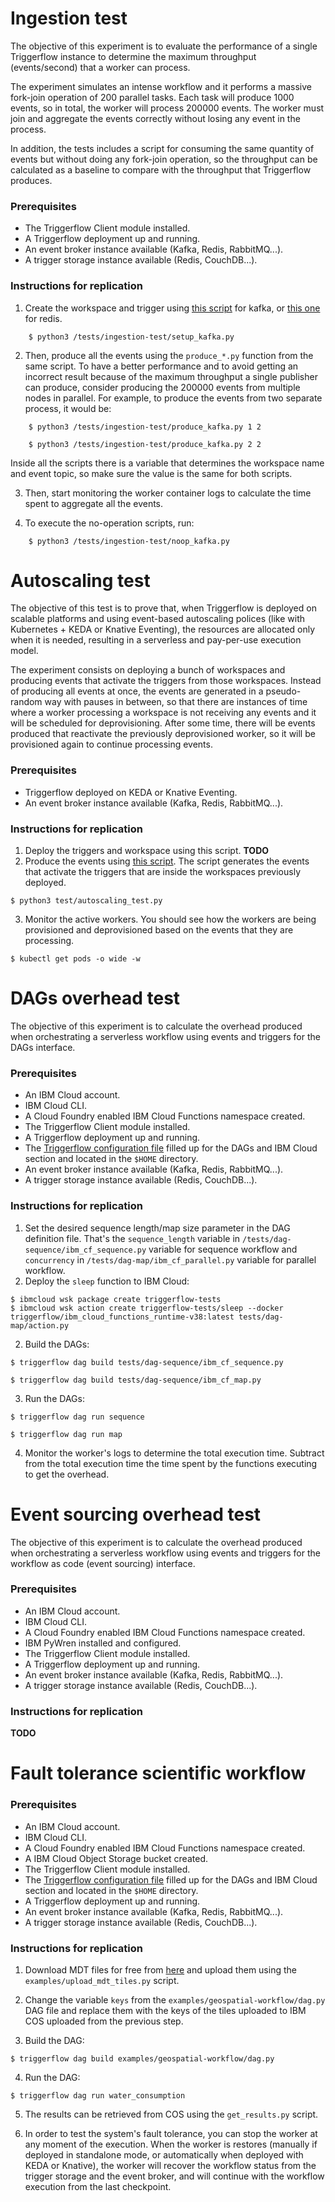 # Ingestion test

The objective of this experiment is to evaluate the performance of a single Triggerflow instance to determine
the maximum throughput (events/second) that a worker can process.

The experiment simulates an intense workflow and it performs a massive fork-join operation of 200 parallel tasks.
Each task will produce 1000 events, so in total, the worker will process 200000 events. The worker must join and
aggregate the events correctly without losing any event in the process.

In addition, the tests includes a script for consuming the same quantity of events but without doing any fork-join
operation, so the throughput can be calculated as a baseline to compare with the throughput that Triggerflow produces.

### Prerequisites

- The Triggerflow Client module installed.
- A Triggerflow deployment up and running.
- An event broker instance available (Kafka, Redis, RabbitMQ...).
- A trigger storage instance available (Redis, CouchDB...).


### Instructions for replication

1. Create the workspace and trigger using [this script](/tests/ingestion-test/setup_kafka.py) for kafka, or
[this one](/tests/ingestion-test/setup_redis.py) for redis.
```
    $ python3 /tests/ingestion-test/setup_kafka.py
```
2. Then, produce all the events using the `produce_*.py` function from the same script. To have a better performance
and to avoid getting an incorrect result because of the maximum throughput a single publisher can produce, consider
producing the 200000 events from multiple nodes in parallel. For example, to produce the events from two separate
process, it would be:
```
    $ python3 /tests/ingestion-test/produce_kafka.py 1 2
```
```
    $ python3 /tests/ingestion-test/produce_kafka.py 2 2
```
Inside all the scripts there is a variable that determines the workspace name and event topic, so make sure the value is
the same for both scripts.

3. Then, start monitoring the worker container logs to calculate the time spent to aggregate all the events.

4. To execute the no-operation scripts, run:
```
    $ python3 /tests/ingestion-test/noop_kafka.py
```

# Autoscaling test

The objective of this test is to prove that, when Triggerflow is deployed on scalable platforms and using event-based
autoscaling polices (like with Kubernetes + KEDA or Knative Eventing), the resources are allocated only when it is
needed, resulting in a serverless and pay-per-use execution model.

The experiment consists on deploying a bunch of workspaces and producing events that activate the triggers from those
workspaces. Instead of producing all events at once, the events are generated in a pseudo-random way with pauses
in between, so that there are instances of time where a worker processing a workspace is not receiving any events and 
it will be scheduled for deprovisioning. After some time, there will be events produced that reactivate the previously
deprovisioned worker, so it will be provisioned again to continue processing events.

### Prerequisites

- Triggerflow deployed on KEDA or Knative Eventing.
- An event broker instance available (Kafka, Redis, RabbitMQ...).

### Instructions for replication

1. Deploy the triggers and workspace using this script. **TODO**
2. Produce the events using [this script](/tests/autoscaling_test.py). The script generates the events that activate the
triggers that are inside the workspaces previously deployed.
```
$ python3 test/autoscaling_test.py
```
3. Monitor the active workers. You should see how the workers are being provisioned and deprovisioned based on the
events that they are processing.
```
$ kubectl get pods -o wide -w
```

# DAGs overhead test

The objective of this experiment is to calculate the overhead produced when orchestrating a serverless workflow using
events and triggers for the DAGs interface.

### Prerequisites

- An IBM Cloud account.
- IBM Cloud CLI.
- A Cloud Foundry enabled IBM Cloud Functions namespace created. 
- The Triggerflow Client module installed.
- A Triggerflow deployment up and running.
- The [Triggerflow configuration file](/config/template.triggerflow_config.yaml) filled up for the DAGs and IBM Cloud
section and located in the `$HOME` directory.
- An event broker instance available (Kafka, Redis, RabbitMQ...).
- A trigger storage instance available (Redis, CouchDB...).


### Instructions for replication

1. Set the desired sequence length/map size parameter in the DAG definition file. That's the `sequence_length` variable 
in `/tests/dag-sequence/ibm_cf_sequence.py` variable for sequence workflow and `concurrency` in
`/tests/dag-map/ibm_cf_parallel.py` variable for parallel workflow.
2. Deploy the `sleep` function to IBM Cloud:
```
$ ibmcloud wsk package create triggerflow-tests
$ ibmcloud wsk action create triggerflow-tests/sleep --docker triggerflow/ibm_cloud_functions_runtime-v38:latest tests/dag-map/action.py
```

2. Build the DAGs:
```
$ triggerflow dag build tests/dag-sequence/ibm_cf_sequence.py
```
```
$ triggerflow dag build tests/dag-sequence/ibm_cf_map.py
```

3. Run the DAGs:
```
$ triggerflow dag run sequence
```
```
$ triggerflow dag run map
```

4. Monitor the worker's logs to determine the total execution time. Subtract from the total execution time the
time spent by the functions executing to get the overhead.

# Event sourcing overhead test

The objective of this experiment is to calculate the overhead produced when orchestrating a serverless workflow using
events and triggers for the workflow as code (event sourcing) interface. 

### Prerequisites

- An IBM Cloud account.
- IBM Cloud CLI.
- A Cloud Foundry enabled IBM Cloud Functions namespace created.
- IBM PyWren installed and configured. 
- The Triggerflow Client module installed.
- A Triggerflow deployment up and running.
- An event broker instance available (Kafka, Redis, RabbitMQ...).
- A trigger storage instance available (Redis, CouchDB...).


### Instructions for replication
**TODO**

# Fault tolerance scientific workflow

### Prerequisites

- An IBM Cloud account.
- IBM Cloud CLI.
- A Cloud Foundry enabled IBM Cloud Functions namespace created.
- A IBM Cloud Object Storage bucket created. 
- The Triggerflow Client module installed.
- The [Triggerflow configuration file](/config/template.triggerflow_config.yaml) filled up for the DAGs and IBM Cloud
section and located in the `$HOME` directory.
- A Triggerflow deployment up and running.
- An event broker instance available (Kafka, Redis, RabbitMQ...).
- A trigger storage instance available (Redis, CouchDB...).

### Instructions for replication
1. Download MDT files for free from [here](http://centrodedescargas.cnig.es/CentroDescargas/buscadorCatalogo.do?codFamilia=MDT05#)
and upload them using the `examples/upload_mdt_tiles.py` script.

2. Change the variable `keys` from the `examples/geospatial-workflow/dag.py` DAG file and replace them with the keys
of the tiles uploaded to IBM COS uploaded from the previous step.

3. Build the DAG:
```
$ triggerflow dag build examples/geospatial-workflow/dag.py
```

4. Run the DAG:
```
$ triggerflow dag run water_consumption
```

5. The results can be retrieved from COS using the `get_results.py` script.

6. In order to test the system's fault tolerance, you can stop the worker at any moment of the execution. When the
worker is restores (manually if deployed in standalone mode, or automatically when deployed with KEDA or Knative),
the worker will recover the workflow status from the trigger storage and the event broker, and will continue
with the workflow execution from the last checkpoint.